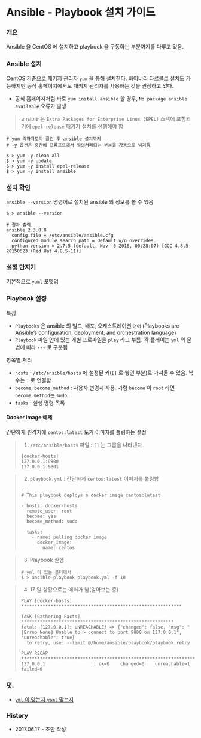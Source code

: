# Ansible - Playbook 설치 가이드

### 개요

Ansible 을 CentOS 에 설치하고 playbook 을 구동하는 부분까지를 다루고 있음.

### Ansible 설치 

CentOS 기준으로 패키지 관리자 `yum` 을 통해 설치한다. 바이너리 타르볼로 설치도 가능하지만 공식 홈페이지에서도 패키지 관리자를 사용하는 것을 권장하고 있다.
* 공식 홈페이지처럼 바로 `yum install ansible` 할 경우, `No package ansible available` 오류가 발생
>ansible 은 `Extra Packages for Enterprise Linux (EPEL)`
 스펙에 포함되기에 `epel-release` 패키지 설치를 선행해야 함
 
```
# yum 리파지토리 클린 후 ansible 설치까지
# -y 옵션은 중간에 프롬프트에서 질의처리되는 부분을 자동으로 넘겨줌

$ > yum -y clean all
$ > yum -y update
$ > yum -y install epel-release
$ > yum -y install ansible 
```

### 설치 확인

`ansible --version` 명령어로 설치된 ansible 의 정보를 볼 수 있음

```
$ > ansible --version

# 결과 출력
ansible 2.3.0.0
  config file = /etc/ansible/ansible.cfg
  configured module search path = Default w/o overrides
  python version = 2.7.5 (default, Nov  6 2016, 00:28:07) [GCC 4.8.5 20150623 (Red Hat 4.8.5-11)]
```

### 설정 만지기

기본적으로 `yaml` 포멧임


### Playbook 설정
특징
- `Playbooks` 은 ansible 의 빌드, 배포, 오케스트레이션 `언어` (Playbooks are Ansible’s configuration, deployment, and orchestration language)
- `Playbook` 파일 안에 있는 개별 프로파일을 `play` 라고 부름. 각 플레이는 `yml` 의 문법에 따라 `---` 로 구분됨

항목별 처리
- `hosts` : `/etc/ansible/hosts` 에 설정된 키(`[]` 로 쌓인 부분)로 가져올 수 있음. 복수는 `:` 로 연결함
- `become`, `become_method` : 사용자 변경시 사용. 가령 `become` 이 `root` 라면 `become_method`는 `sudo`.
- `tasks` : 실행 명령 목록


#### Docker image 예제

간단하게 원격지에 `centos:latest` 도커 이미지를 풀링하는 설정

> 1. `/etc/ansible/hosts` 파일 : `[]` 는 그룹을 나타낸다
> ```
> [docker-hosts]
> 127.0.0.1:9800
> 127.0.0.1:9801
> ```

> 2. `playbook.yml` : 간단하게 `centos:latest` 이미지를 풀링함
> ```
> ---
> # This playbook deploys a docker image centos:latest
> 
> - hosts: docker-hosts
>   remote_user: root
>   become: yes
>   become_method: sudo
> 
>   tasks:
>     - name: pulling docker image
>       docker_image:
>         name: centos
> ```

> 3. Playbook 실행
> ```
> # yml 이 있는 폴더에서
> $ > ansible-playbook playbook.yml -f 10
> ```

> 4. 17 일 상황으로는 에러가 남(알아보는 중)
> ```
> PLAY [docker-hosts] ************************************************************
>
> TASK [Gathering Facts] *********************************************************
> fatal: [127.0.0.1]: UNREACHABLE! => {"changed": false, "msg": "[Errno None] Unable to > connect to port 9800 on 127.0.0.1", "unreachable": true}
> 	to retry, use: --limit @/home/ansible/playbook/playbook.retry
> 
> PLAY RECAP *********************************************************************
> 127.0.0.1                  : ok=0    changed=0    unreachable=1    failed=0   
> ```





### 덧.
- [`yml` 이 맞는지 `yaml` 맞는지](https://stackoverflow.com/questions/21059124/is-it-yaml-or-yml)


### History

- 2017.06.17 - 초안 작성 

